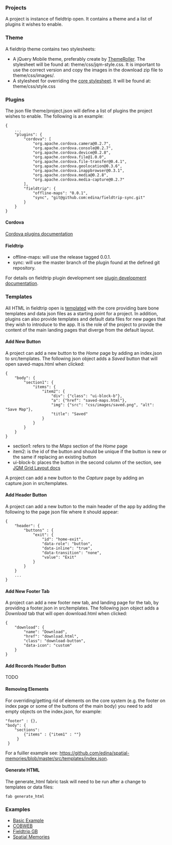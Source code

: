 ### Projects

A project is instance of fieldtrip open. It contains a theme and a list of plugins it wishes to enable.

### Theme ###

A fieldtrip theme contains two stylesheets:

* A jQuery Mobile theme, preferably create by [ThemeRoller](http://themeroller.jquerymobile.com/?ver=1.3.2). The stylesheet will be found at: theme/css/jqm-style.css. It is important to use the correct version and copy the images in the download zip file to theme/css/images/.
* A stylesheet for overriding the [core stylesheet](https://github.com/edina/fieldtrip-open/blob/master/src/www/css/style.css). It will be found at: theme/css/style.css

### Plugins

The json file theme/project.json will define a list of plugins the project wishes to enable. The following is an example:

```
{
    ...
    "plugins": {
        "cordova": [
            "org.apache.cordova.camera@0.2.7",
            "org.apache.cordova.console@0.2.7",
            "org.apache.cordova.device@0.2.8",
            "org.apache.cordova.file@1.0.0",
            "org.apache.cordova.file-transfer@0.4.1",
            "org.apache.cordova.geolocation@0.3.6",
            "org.apache.cordova.inappbrowser@0.3.1",
            "org.apache.cordova.media@0.2.8",
            "org.apache.cordova.media-capture@0.2.7"
        ],
        "fieldtrip": {
            "offline-maps": "0.0.1",
            "sync", "git@github.com:edina/fieldtrip-sync.git"
        }
    }
}
```

#### Cordova

[Cordova plugins documentation](http://cordova.apache.org/docs/en/3.3.0/guide_hybrid_plugins_index.md.html#Plugin%20Development%20Guide_native_interfaces)

#### Fieldtrip

* offline-maps: will use the release tagged 0.0.1.
* sync: will use the master branch of the plugin found at the defined git repository.

For details on fieldtrip plugin development see [plugin development documentation](PLUGINS.md).

### Templates

All HTML in fieldtrip open is [templated](https://github.com/edina/fieldtrip-open/tree/master/src/templates) with the core providing bare bone templates and data json files as a starting point for a project. In addition, plugins can also provide templates and default data files for new pages that they wish to introduce to the app. It is the role of the project to provide the content of the main landing pages that diverge from the default layout.

#### Add New Button

A project can add a new button to the _Home_ page by adding an index.json to src/templates. The following json object adds a _Saved_ button that will open saved-maps.html when clicked:

```
{
    "body": {
        "section1": {
            "items": {
                "item2": {
                    "div": {"class": "ui-block-b"},
                    "a": {"href": "saved-maps.html"},
                    "img": {"src": "css/images/saved.png", "alt": "Save Map"},
                    "title": "Saved"
                }
            }
        }
    }
}
```

* section1: refers to the _Maps_ section of the _Home_ page
* item2: is the id of the button and should be unique if the button is new or the same if replacing an existing button
* ui-block-b: places the button in the second column of the section, see [JQM Grid Layout docs](http://api.jquerymobile.com/grid-layout/#Grid%20Layout)

A project can add a new button to the _Capture_ page by adding an capture.json in src/templates.

#### Add Header Button

A project can add a new button to the main header of the app by adding the following to the page json file where it should appear:

```
{
    "header": {
        "buttons" : {
            "exit": {
                "id": "home-exit",
                "data-role": "button",
                "data-inline": "true",
                "data-transition": "none",
                "value": "Exit"
            }
        }
    }
    ...
}
```

#### Add New Footer Tab

A project can add a new footer new tab, and landing page for the tab, by providing a footer.json in src/templates. The following json object adds a _Download_ tab that will open download.html when clicked:

```
{
    "download": {
        "name": "Download",
        "href": "download.html",
        "class": "download-button",
        "data-icon": "custom"
    }
}
```

#### Add Records Header Button

TODO

#### Removing Elements

For overriding/getting rid of elements on the core system (e.g. the footer on index page or some of the buttons of the main body) you need to add empty objects on the index.json, for example:
```
"footer" : {},
"body": {
	"sections":
    	{"items" : {"item1" : ""}
     }
 }
```

For a fuiller example see: https://github.com/edina/spatial-memories/blob/master/src/templates/index.json.

#### Generate HTML

The generate_html fabric task will need to be run after a change to templates or data files:

```
fab generate_html
```

### Examples

* [Basic Example](https://github.com/edina/fieldtrip-example)
* [COBWEB](https://github.com/edina/fieldtrip-cobweb)
* [Fieldtrip GB](https://github.com/edina/fieldtrip-gb)
* [Spatial Memories](https://github.com/edina/spatial-memories)
